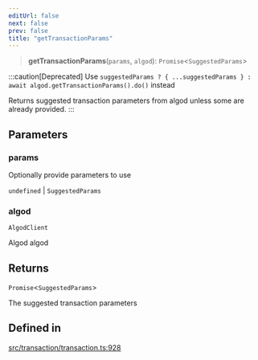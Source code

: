 ```yaml
---
editUrl: false
next: false
prev: false
title: "getTransactionParams"
---
```


> **getTransactionParams**(`params`, `algod`): `Promise`\<`SuggestedParams`\>

:::caution[Deprecated]
Use `suggestedParams ? { ...suggestedParams } : await algod.getTransactionParams().do()` instead

Returns suggested transaction parameters from algod unless some are already provided.
:::

## Parameters

### params

Optionally provide parameters to use

`undefined` | `SuggestedParams`

### algod

`AlgodClient`

Algod algod

## Returns

`Promise`\<`SuggestedParams`\>

The suggested transaction parameters

## Defined in

[src/transaction/transaction.ts:928](https://github.com/algorandfoundation/algokit-utils-ts/blob/e57e96ab17213653e656688e8d7251c0107554cf/src/transaction/transaction.ts#L928)
